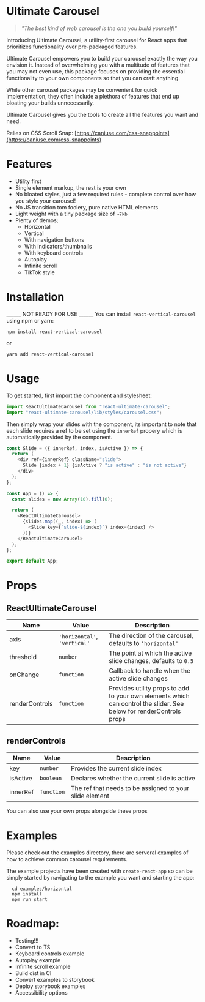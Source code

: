 # Ultimate Carousel

> _"The best kind of web carousel is the one you build yourself!"_

Introducing Ultimate Carousel, a utility-first carousel for React apps that prioritizes functionality over pre-packaged features.

Ultimate Carousel empowers you to build your carousel exactly the way you envision it. Instead of overwhelming you with a multitude of features that you may not even use, this package focuses on providing the essential functionality to your own components so that you can craft anything.

While other carousel packages may be convenient for quick implementation, they often include a plethora of features that end up bloating your builds unnecessarily.

Ultimate Carousel gives you the tools to create all the features you want and need.

Relies on CSS Scroll Snap: [https://caniuse.com/css-snappoints](https://caniuse.com/css-snappoints)

# Features

- Utility first
- Single element markup, the rest is your own
- No bloated styles, just a few required rules - complete control over how you style your carousel!
- No JS transition tom foolery, pure native HTML elements
- Light weight with a tiny package size of `~7kb`
- Plenty of demos;
  - Horizontal
  - Vertical
  - With navigation buttons
  - With indicators/thumbnails
  - With keyboard controls
  - Autoplay
  - Infinite scroll
  - TikTok style

# Installation
______ NOT READY FOR USE ______
You can install `react-vertical-carousel` using npm or yarn:

```shell
npm install react-vertical-carousel
```

or

```shell
yarn add react-vertical-carousel
```

# Usage

To get started, first import the component and stylesheet:

```js
import ReactUltimateCarousel from "react-ultimate-carousel";
import "react-ultimate-carousel/lib/styles/carousel.css";
```

Then simply wrap your slides with the component, its important to note that each slide requires a ref to be set using the `innerRef` propery which is automatically provided by the component.

```js
const Slide = ({ innerRef, index, isActive }) => {
  return (
    <div ref={innerRef} className="slide">
      Slide {index + 1} {isActive ? "is active" : "is not active"}
    </div>
  );
};

const App = () => {
  const slides = new Array(10).fill(0);

  return (
    <ReactUltimateCarousel>
      {slides.map((_, index) => (
        <Slide key={`slide-${index}`} index={index} />
      ))}
    </ReactUltimateCarousel>
  );
};

export default App;
```

# Props

## ReactUltimateCarousel

| Name           | Value                        | Description                                                                                                        |
|----------------|------------------------------|--------------------------------------------------------------------------------------------------------------------|
| axis           | `'horizontal'`, `'vertical'` | The direction of the carousel, defaults to `'horizontal'`                                                          |
| threshold      | `number`                     | The point at which the active slide changes, defaults to `0.5`                                                     |
| onChange       | `function`                   | Callback to handle when the active slide changes                                                                   |
| renderControls | `function`                   | Provides utility props to add to your own elements which can control the slider. See below for renderControls props |

## renderControls

| Name     | Value      | Description                                             |
|----------|------------|---------------------------------------------------------|
| key      | `number`   | Provides the current slide index                        |
| isActive | `boolean`  | Declares whether the current slide is active            |
| innerRef | `function` | The ref that needs to be assigned to your slide element |

You can also use your own props alongside these props

# Examples

Please check out the examples directory, there are serveral examples of how to achieve common carousel requirements.

The example projects have been created with `create-react-app` so can be simply started by navigating to the example you want and starting the app:

```shell
  cd examples/horizontal
  npm install
  npm run start
```

# Roadmap:

- Testing!!!
- Convert to TS
- Keyboard controls example
- Autoplay example
- Infinite scroll example
- Build dist in CI
- Convert examples to storybook
- Deploy storybook examples
- Accessibility options
